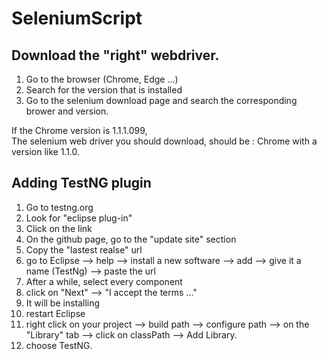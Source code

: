 # SeleniumScript

## Download the "right" webdriver.

1) Go to the browser (Chrome, Edge ...) <br />
2) Search for the version that is installed <br />
3) Go to the selenium download page and search the corresponding brower and version. <br />

If the Chrome version is 1.1.1.099, <br />
The selenium web driver you should download, should be :
Chrome with a version like 1.1.0.


## Adding TestNG plugin

1) Go to testng.org <br />
2) Look for "eclipse plug-in" <br />
3) Click on the link <br />
4) On the github page, go to the "update site" section <br />
5) Copy the "lastest realse" url <br />
6) go to Eclipse --> help --> install a new software --> add --> give it a name (TestNg) --> paste the url <br />
7) After a while, select every component <br />
8) click on "Next" --> "I accept the terms ..."
9) It will be installing <br />
10) restart Eclipse <br />
11) right click on your project --> build path --> configure path --> on the "Library" tab --> click on classPath --> Add Library. <br />
12) choose TestNG.





